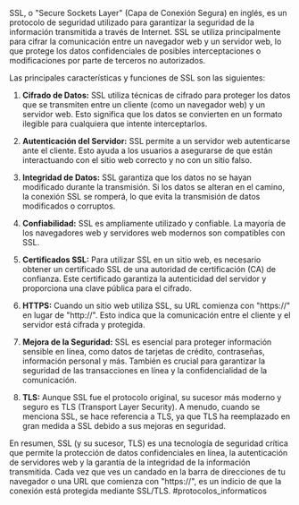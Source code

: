 SSL, o "Secure Sockets Layer" (Capa de Conexión Segura) en inglés, es un protocolo de seguridad utilizado para garantizar la seguridad de la información transmitida a través de Internet. SSL se utiliza principalmente para cifrar la comunicación entre un navegador web y un servidor web, lo que protege los datos confidenciales de posibles interceptaciones o modificaciones por parte de terceros no autorizados.

Las principales características y funciones de SSL son las siguientes:

1. **Cifrado de Datos:** SSL utiliza técnicas de cifrado para proteger los datos que se transmiten entre un cliente (como un navegador web) y un servidor web. Esto significa que los datos se convierten en un formato ilegible para cualquiera que intente interceptarlos.

2. **Autenticación del Servidor:** SSL permite a un servidor web autenticarse ante el cliente. Esto ayuda a los usuarios a asegurarse de que están interactuando con el sitio web correcto y no con un sitio falso.

3. **Integridad de Datos:** SSL garantiza que los datos no se hayan modificado durante la transmisión. Si los datos se alteran en el camino, la conexión SSL se romperá, lo que evita la transmisión de datos modificados o corruptos.

4. **Confiabilidad:** SSL es ampliamente utilizado y confiable. La mayoría de los navegadores web y servidores web modernos son compatibles con SSL.

5. **Certificados SSL:** Para utilizar SSL en un sitio web, es necesario obtener un certificado SSL de una autoridad de certificación (CA) de confianza. Este certificado garantiza la autenticidad del servidor y proporciona una clave pública para el cifrado.

6. **HTTPS:** Cuando un sitio web utiliza SSL, su URL comienza con "https://" en lugar de "http://". Esto indica que la comunicación entre el cliente y el servidor está cifrada y protegida.

7. **Mejora de la Seguridad:** SSL es esencial para proteger información sensible en línea, como datos de tarjetas de crédito, contraseñas, información personal y más. También es crucial para garantizar la seguridad de las transacciones en línea y la confidencialidad de la comunicación.

8. **TLS:** Aunque SSL fue el protocolo original, su sucesor más moderno y seguro es TLS (Transport Layer Security). A menudo, cuando se menciona SSL, se hace referencia a TLS, ya que TLS ha reemplazado en gran medida a SSL debido a sus mejoras en seguridad.

En resumen, SSL (y su sucesor, TLS) es una tecnología de seguridad crítica que permite la protección de datos confidenciales en línea, la autenticación de servidores web y la garantía de la integridad de la información transmitida. Cada vez que ves un candado en la barra de direcciones de tu navegador o una URL que comienza con "https://", es un indicio de que la conexión está protegida mediante SSL/TLS.
#protocolos_informaticos
